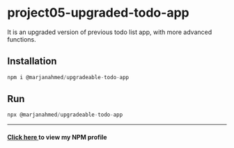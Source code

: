 # project05-upgraded-todo-app
It is an upgraded version of previous todo list app, with more advanced functions. 

<h2>Installation</h2>

```js
npm i @marjanahmed/upgradeable-todo-app
```

<h2>Run</h2>

```js
npx @marjanahmed/upgradeable-todo-app
```
----------------------------------------------------------------

<h4 style = "color: "yellow;""><a href = "https://www.npmjs.com/~marjanahmed">Click here </a>to view my NPM profile</h4>
